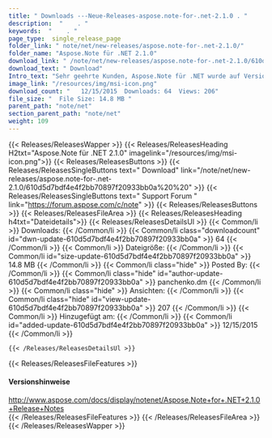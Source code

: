 ```yaml
---
title: " Downloads ---Neue-Releases-aspose.note-for-.net-2.1.0 . "
description:  "    . " 
keywords:  "    . " 
page_type:  single_release_page
folder_link: " note/net/new-releases/aspose.note-for-.net-2.1.0/"
folder_name: "Aspose.Note für .NET 2.1.0"
download_link: " /note/net/new-releases/aspose.note-for-.net-2.1.0/610d5d7bdf4e4f2bb70897f20933bb0a"
download_text: " Download"
Intro_text: "Sehr geehrte Kunden, Aspose.Note für .NET wurde auf Version 2.1.0 aktualisiert.Aspose.Not..."
image_link: "/resources/img/msi-icon.png"
download_count: "   12/15/2015  Downloads: 64  Views: 206"
file_size: "  File Size: 14.8 MB "
parent_path: "note/net"
section_parent_path: "note/net"
weight: 109
---
```


{{< Releases/ReleasesWapper >}}
  {{< Releases/ReleasesHeading H2txt="Aspose.Note für .NET 2.1.0" imagelink="/resources/img/msi-icon.png">}}
  {{< Releases/ReleasesButtons >}}
    {{< Releases/ReleasesSingleButtons text=" Download" link="/note/net/new-releases/aspose.note-for-.net-2.1.0/610d5d7bdf4e4f2bb70897f20933bb0a%20%20" >}}
    {{< Releases/ReleasesSingleButtons text=" Support Forum " link="https://forum.aspose.com/c/note" >}}
  {{< Releases/ReleasesButtons >}}
  {{< Releases/ReleasesFileArea >}}
    {{< Releases/ReleasesHeading h4txt="Dateidetails">}}
    {{< Releases/ReleasesDetailsUl >}}
            {{< Common/li >}} Downloads: {{< /Common/li >}}
      {{< Common/li class="downloadcount" id="dwn-update-610d5d7bdf4e4f2bb70897f20933bb0a" >}} 64 {{< /Common/li >}}
      {{< Common/li >}} Dateigröße: {{< /Common/li >}}
      {{< Common/li id="size-update-610d5d7bdf4e4f2bb70897f20933bb0a" >}} 14.8 MB {{< /Common/li >}} 
      {{< Common/li  class="hide" >}} Posted By: {{< /Common/li >}} 
      {{< Common/li class="hide" id="author-update-610d5d7bdf4e4f2bb70897f20933bb0a" >}} panchenko.dm {{< /Common/li >}}
      {{< Common/li class="hide" >}} Ansichten: {{< /Common/li >}}
      {{< Common/li class="hide" id="view-update-610d5d7bdf4e4f2bb70897f20933bb0a" >}} 207 {{< /Common/li >}}
      {{< Common/li >}} Hinzugefügt am: {{< /Common/li >}}
      {{< Common/li id="added-update-610d5d7bdf4e4f2bb70897f20933bb0a" >}} 12/15/2015 {{< /Common/li >}} 

    {{< /Releases/ReleasesDetailsUl >}}

  {{< Releases/ReleasesFileFeatures >}}
      <h4>Versionshinweise</h4><div> <a href="http://www.aspose.com/docs/display/notenet/Aspose.Note+for+.NET+2.1.0+Release+Notes">http://www.aspose.com/docs/display/notenet/Aspose.Note+for+.NET+2.1.0+Release+Notes</a></div>
  {{< /Releases/ReleasesFileFeatures >}}
 {{< /Releases/ReleasesFileArea >}}
{{< /Releases/ReleasesWapper >}}



